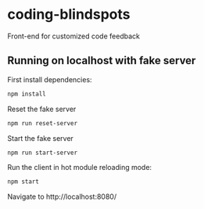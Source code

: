 # coding-blindspots

Front-end for customized code feedback

## Running on localhost with fake server

First install dependencies:

```sh
npm install
```

Reset the fake server

```sh
npm run reset-server
```

Start the fake server

```sh
npm run start-server
```

Run the client in hot module reloading mode:

```sh
npm start
```

Navigate to http://localhost:8080/
